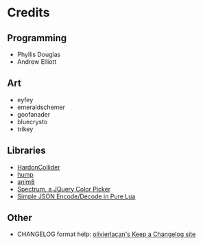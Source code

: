 # Credits

## Programming
* Phyllis Douglas
* Andrew Elliott

## Art
* eyfey
* emeraldschemer
* goofanader
* bluecrysto
* trikey

## Libraries
* [HardonCollider](http://vrld.github.io/HardonCollider/)
* [hump](http://hump.readthedocs.org/en/latest/index.html)
* [anim8](https://github.com/kikito/anim8#anim8)
* [Spectrum, a JQuery Color Picker](https://bgrins.github.io/spectrum/)
* [Simple JSON Encode/Decode in Pure Lua](http://regex.info/blog/lua/json)

## Other
* CHANGELOG format help: [olivierlacan's Keep a Changelog site](http://keepachangelog.com/)
